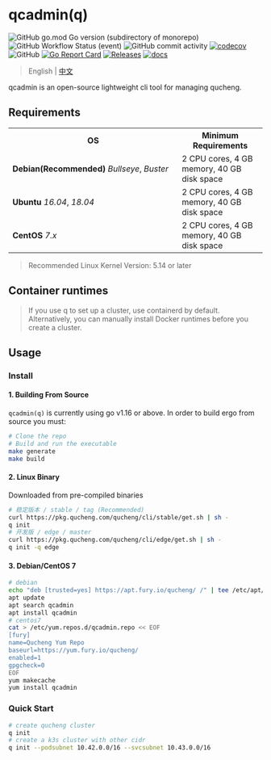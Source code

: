 # qcadmin(q)

![GitHub go.mod Go version (subdirectory of monorepo)](https://img.shields.io/github/go-mod/go-version/easysoft/qucheng_cli?filename=go.mod&style=flat-square)
![GitHub Workflow Status (event)](https://img.shields.io/github/workflow/status/easysoft/qucheng_cli/Release?style=flat-square)
![GitHub commit activity](https://img.shields.io/github/commit-activity/w/easysoft/qucheng_cli?style=flat-square)
[![codecov](https://codecov.io/gh/easysoft/qucheng_cli/branch/master/graph/badge.svg)](https://codecov.io/gh/easysoft/qucheng_cli)
![GitHub](https://img.shields.io/badge/license-ZPL%20%2B%20AGPL-blue)
[![Go Report Card](https://goreportcard.com/badge/github.com/easysoft/qucheng_cli)](https://goreportcard.com/report/github.com/easysoft/qucheng_cli)
[![Releases](https://img.shields.io/github/release-pre/easysoft/qucheng_cli.svg)](https://github.com/easysoft/qucheng_cli/releases)
[![docs](https://img.shields.io/badge/docs-done-green)](https://www.qucheng.com/)

> English | [中文](README.md)

qcadmin is an open-source lightweight cli tool for managing qucheng.

## Requirements

<table>
  <tbody>
    <tr>
    	<th width='320'>OS</th>
    	<th>Minimum Requirements</th>
    </tr>
    <tr>
      <td><b>Debian(Recommended)</b> <i>Bullseye</i>, <i>Buster</i></td>
      <td>2 CPU cores, 4 GB memory, 40 GB disk space</td>
    </tr>
    <tr>
      <td><b>Ubuntu</b> <i>16.04</i>, <i>18.04</i></td>
      <td>2 CPU cores, 4 GB memory, 40 GB disk space</td>
    </tr>
		<tr>
    <td><b>CentOS</b> <i>7.x</i></td>
      <td>2 CPU cores, 4 GB memory, 40 GB disk space</td>
    </tr>
  </tbody>
</table>

> Recommended Linux Kernel Version: 5.14 or later

## Container runtimes

> If you use q to set up a cluster, use containerd by default. Alternatively, you can manually install Docker  runtimes before you create a cluster.

## Usage

### Install

#### 1. Building From Source

`qcadmin(q)` is currently using go v1.16 or above. In order to build ergo from source you must:

```bash
# Clone the repo
# Build and run the executable
make generate
make build
```

#### 2. Linux Binary

Downloaded from pre-compiled binaries

```bash
# 稳定版本 / stable / tag (Recommended)
curl https://pkg.qucheng.com/qucheng/cli/stable/get.sh | sh -
q init
# 开发版 / edge / master
curl https://pkg.qucheng.com/qucheng/cli/edge/get.sh | sh -
q init -q edge
```

#### 3. Debian/CentOS 7

```bash
# debian
echo "deb [trusted=yes] https://apt.fury.io/qucheng/ /" | tee /etc/apt/sources.list.d/qcadmin.list
apt update
apt search qcadmin
apt install qcadmin
# centos7
cat > /etc/yum.repos.d/qcadmin.repo << EOF
[fury]
name=Qucheng Yum Repo
baseurl=https://yum.fury.io/qucheng/
enabled=1
gpgcheck=0
EOF
yum makecache
yum install qcadmin
```

### Quick Start

```bash
# create qucheng cluster
q init
# create a k3s cluster with other cidr
q init --podsubnet 10.42.0.0/16 --svcsubnet 10.43.0.0/16
```
